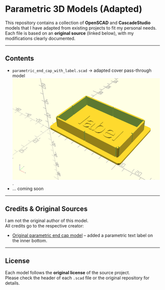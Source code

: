 # Parametric 3D Models (Adapted)

This repository contains a collection of **OpenSCAD** and **CascadeStudio** models that I have adapted from existing projects to fit my personal needs.  
Each file is based on an **original source** (linked below), with my modifications clearly documented.

---

## Contents
- `parametric_end_cap_with_label.scad` → adapted cover pass-through model
![](https://github.com/rainnic/parametric-3d-models/blob/main/images/parametric_end_cap_with_label.jpg).
- … coming soon

---

## Credits & Original Sources
I am not the original author of this model.  
All credits go to the respective creator:

- [Original parametric end cap model](https://www.thingiverse.com/thing:894357) – added a parametric text label on the inner bottom.

---

## License
Each model follows the **original license** of the source project.  
Please check the header of each `.scad` file or the original repository for details.
